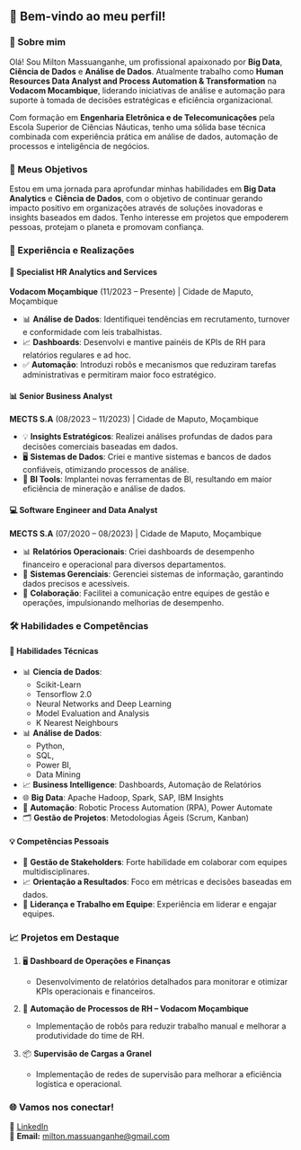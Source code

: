 ## 🌟 Bem-vindo ao meu perfil!  

### 👋 Sobre mim  
Olá! Sou Milton Massuanganhe, um profissional apaixonado por **Big Data**, **Ciência de Dados** e **Análise de Dados**. Atualmente trabalho como **Human Resources Data Analyst and Process Automation & Transformation** na **Vodacom Mocambique**, liderando iniciativas de análise e automação para suporte à tomada de decisões estratégicas e eficiência organizacional.  

Com formação em **Engenharia Eletrônica e de Telecomunicações** pela Escola Superior de Ciências Náuticas, tenho uma sólida base técnica combinada com experiência prática em análise de dados, automação de processos e inteligência de negócios.  

### 🚀 Meus Objetivos  
Estou em uma jornada para aprofundar minhas habilidades em **Big Data Analytics** e **Ciência de Dados**, com o objetivo de continuar gerando impacto positivo em organizações através de soluções inovadoras e insights baseados em dados. Tenho interesse em projetos que empoderem pessoas, protejam o planeta e promovam confiança. 

### 💼 Experiência e Realizações  

#### 🏢 **Specialist HR Analytics and Services**  
**Vodacom Moçambique** (11/2023 – Presente) | Cidade de Maputo, Moçambique  
- 📊 **Análise de Dados**: Identifiquei tendências em recrutamento, turnover e conformidade com leis trabalhistas.  
- 📈 **Dashboards**: Desenvolvi e mantive painéis de KPIs de RH para relatórios regulares e ad hoc.  
- ✅ **Automação**: Introduzi robôs e mecanismos que reduziram tarefas administrativas e permitiram maior foco estratégico.  

#### 📊 **Senior Business Analyst**  
**MECTS S.A** (08/2023 – 11/2023) | Cidade de Maputo, Moçambique  
- 💡 **Insights Estratégicos**: Realizei análises profundas de dados para decisões comerciais baseadas em dados.  
- 🖥️ **Sistemas de Dados**: Criei e mantive sistemas e bancos de dados confiáveis, otimizando processos de análise.  
- 🚀 **BI Tools**: Implantei novas ferramentas de BI, resultando em maior eficiência de mineração e análise de dados.  

#### 💻 **Software Engineer and Data Analyst**  
**MECTS S.A** (07/2020 – 08/2023) | Cidade de Maputo, Moçambique  
- 📊 **Relatórios Operacionais**: Criei dashboards de desempenho financeiro e operacional para diversos departamentos.  
- 🔄 **Sistemas Gerenciais**: Gerenciei sistemas de informação, garantindo dados precisos e acessíveis.  
- 🤝 **Colaboração**: Facilitei a comunicação entre equipes de gestão e operações, impulsionando melhorias de desempenho.  

### 🛠️ Habilidades e Competências  

#### 🎯 Habilidades Técnicas  
- 📊 **Ciencia de Dados**:
  - Scikit-Learn
  - Tensorflow 2.0
  - Neural Networks and Deep Learning
  - Model Evaluation and Analysis
  - K Nearest Neighbours
- 📊 **Análise de Dados**:
  - Python,
  - SQL,
  - Power BI,
  - Data Mining  
- 📈 **Business Intelligence**: Dashboards, Automação de Relatórios  
- 🌐 **Big Data**: Apache Hadoop, Spark, SAP, IBM Insights  
- 🤖 **Automação**: Robotic Process Automation (RPA), Power Automate  
- 🗂️ **Gestão de Projetos**: Metodologias Ágeis (Scrum, Kanban)  

#### 💡 Competências Pessoais  
- 🤝 **Gestão de Stakeholders**: Forte habilidade em colaborar com equipes multidisciplinares.  
- 📈 **Orientação a Resultados**: Foco em métricas e decisões baseadas em dados.  
- 🚀 **Liderança e Trabalho em Equipe**: Experiência em liderar e engajar equipes.  

### 📈 Projetos em Destaque  
1. 🖥️ **Dashboard de Operações e Finanças**  
   - Desenvolvimento de relatórios detalhados para monitorar e otimizar KPIs operacionais e financeiros.  

2. 🤖 **Automação de Processos de RH – Vodacom Moçambique**  
   - Implementação de robôs para reduzir trabalho manual e melhorar a produtividade do time de RH.  

3. 📦 **Supervisão de Cargas a Granel**  
   - Implementação de redes de supervisão para melhorar a eficiência logística e operacional.  

### 🌐 Vamos nos conectar!  
🔗 [LinkedIn](https://www.linkedin.com/in/milton-massuanganhe-39716215b/)  
📧 **Email:** milton.massuanganhe@gmail.com  
